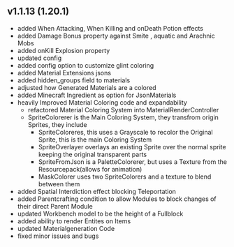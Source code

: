## v1.1.13 (1.20.1)
- added When Attacking, When Killing and onDeath Potion effects
- added Damage Bonus property against Smite , aquatic and Arachnic Mobs
- added onKill Explosion property
- updated config
- added config option to customize glint coloring
- added Material Extensions jsons
- added hidden_groups field to materials
- adjusted how Generated Materials are a colored
- added Minecraft Ingredient as option for JsonMaterials
- heavily Improved Material Coloring code and expandability
  - refactored Material Coloring System into MaterialRenderController
  - SpriteColorerer is the Main Coloring System, they transfrom origin Sprites, they include
    - SpriteColoreres, this uses a Grayscale to recolor the Original Sprite, this is the main Coloring System
    - SpriteOverlayer overlays an existing Sprite over the normal sprite keeping the original transparent parts
    - SpriteFromJson is a PaletteColorerer, but uses a Texture from the Resourcepack(allows for animation)
    - MaskColorer uses two SpriteColorers and a texture to blend between them 
- added Spatial Interdiction effect blocking Teleportation
- added Parentcrafting condition to allow Modules to block changes of their direct Parent Module
- updated Workbench model to be the height of a Fullblock
- added ability to render Entites on Items
- updated Materialgeneration Code
- fixed minor issues and bugs